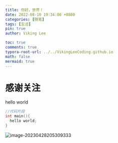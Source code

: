 ```yaml
---
title: 你好，世界！
date: 2022-08-10 19:34:00 +0800
categories: [随笔]
tags: [生活]
pin: true
author: Viking Lee

toc: true
comments: true
typora-root-url: ../../VikingLeeCoding.github.io
math: false
mermaid: true
---
```


# 感谢关注

hello world

```c++
//代码片段
int main(){
  hello world;
}
```

![image-20230428205309333](/../blog/assets/blog_res/2022-08-10-first.assets/image-20230428205309333.png)

